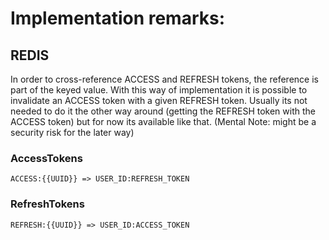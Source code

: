 # Implementation remarks:
## REDIS
In order to cross-reference ACCESS and REFRESH tokens, the reference is part of the keyed value. With this way of implementation it is possible to invalidate an ACCESS token with a given REFRESH token. Usually its not needed to do it the other way around (getting the REFRESH token with the ACCESS token) but for now its available like that. (Mental Note: might be a security risk for the later way)
### AccessTokens
`ACCESS:{{UUID}} => USER_ID:REFRESH_TOKEN`  

### RefreshTokens
`REFRESH:{{UUID}} => USER_ID:ACCESS_TOKEN`